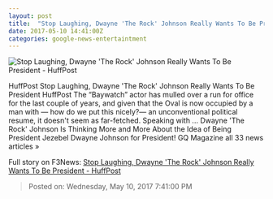 ```yaml
---
layout: post
title:  "Stop Laughing, Dwayne 'The Rock' Johnson Really Wants To Be President - HuffPost"
date: 2017-05-10 14:41:00Z
categories: google-news-entertaintment
---
```


![Stop Laughing, Dwayne 'The Rock' Johnson Really Wants To Be President - HuffPost](http://img.huffingtonpost.com/asset/1910_1000/5913101c1700001f005a5ca8.jpeg?cache=eoaf7id4eo)

HuffPost Stop Laughing, Dwayne 'The Rock' Johnson Really Wants To Be President HuffPost The “Baywatch” actor has mulled over a run for office for the last couple of years, and given that the Oval is now occupied by a man with ― how do we put this nicely?― an unconventional political resume, it doesn't seem as far-fetched. Speaking with ... Dwayne 'The Rock' Johnson Is Thinking More and More About the Idea of Being President Jezebel Dwayne Johnson for President! GQ Magazine all 33 news articles »


Full story on F3News: [Stop Laughing, Dwayne 'The Rock' Johnson Really Wants To Be President - HuffPost](http://www.f3nws.com/n/tSXESC)

> Posted on: Wednesday, May 10, 2017 7:41:00 PM
